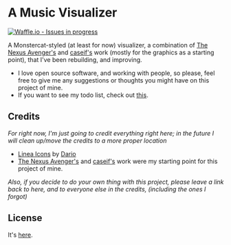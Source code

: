 # A Music Visualizer
[![Waffle.io - Issues in progress](https://badge.waffle.io/spacegeek224/visualizer.png?label=in%20progress&title=In%20Progress)](https://waffle.io/spacegeek224/visualizer?utm_source=badge)

A Monstercat-styled (at least for now) visualizer, a combination of [The Nexus Avenger's](https://github.com/TheNexusAvenger/Monstercat-Audio-Spectrum-Visualizer) and [caseif's](https://github.com/caseif/vis.js/) work (mostly for the graphics as a starting point), that I've been rebuilding, and improving.

* I love open source software, and working with people, so please, feel free to give me any suggestions or thoughts you might have on this project of mine.
* If you want to see my todo list, check out [this](TODO.md).

## Credits

*For right now, I'm just going to credit everything right here; in the future I will clean up/move the credits to a more proper location*

* [Linea Icons](linea.io) by [Dario](dario.io)
* [The Nexus Avenger's](https://github.com/TheNexusAvenger) and [caseif's](https://github.com/caseif) work were my starting point for this project of mine.

*Also, if you decide to do your own thing with this project, please leave a link back to here, and to everyone else in the credits, (including the ones I forgot)*


## License

It's [here](LICENSE).
